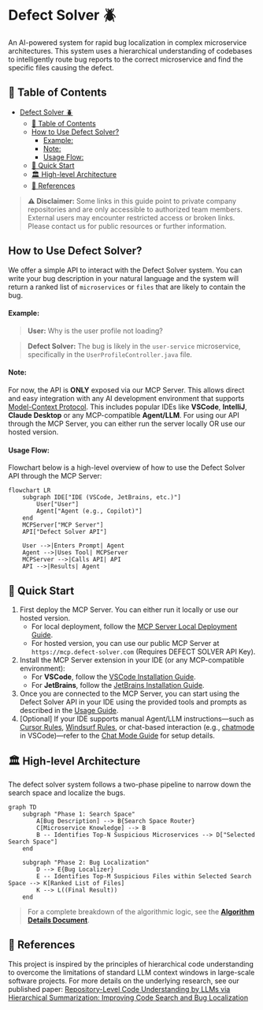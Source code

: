 # Defect Solver 🪲

An AI-powered system for rapid bug localization in complex microservice architectures. This system uses a hierarchical understanding of codebases to intelligently route bug reports to the correct microservice and find the specific files causing the defect.

## 📖 Table of Contents
- [Defect Solver 🪲](#defect-solver-)
  - [📖 Table of Contents](#-table-of-contents)
  - [How to Use Defect Solver?](#how-to-use-defect-solver)
      - [Example:](#example)
      - [Note:](#note)
      - [Usage Flow:](#usage-flow)
  - [🚀 Quick Start](#-quick-start)
  - [🏛️ High-level Architecture](#️-high-level-architecture)
  - [📄 References](#-references)
  

> **⚠️ Disclaimer:** Some links in this guide point to private company repositories and are only accessible to authorized team members. External users may encounter restricted access or broken links. Please contact us for public resources or further information.

## How to Use Defect Solver?

We offer a simple API to interact with the Defect Solver system. You can write your bug description in your natural language and the system will return a ranked list of `microservices` or `files` that are likely to contain the bug.

#### Example:
> **User:** Why is the user profile not loading?

> **Defect Solver:** The bug is likely in the `user-service` microservice, specifically in the `UserProfileController.java` file.

#### Note:
For now, the API is **ONLY** exposed via our MCP Server. This allows direct and easy integration with any AI development environment that supports [Model-Context Protocol](https://modelcontextprotocol.io/introduction). This includes popular IDEs like **VSCode**, **IntelliJ**, **Claude Desktop** or any MCP-compatible **Agent/LLM**. For using our API through the MCP Server, you can either run the server locally OR use our hosted version.

#### Usage Flow:

Flowchart below is a high-level overview of how to use the Defect Solver API through the MCP Server:
```mermaid
flowchart LR
    subgraph IDE["IDE (VSCode, JetBrains, etc.)"]
        User["User"]
        Agent["Agent (e.g., Copilot)"]
    end
    MCPServer["MCP Server"]
    API["Defect Solver API"]

    User -->|Enters Prompt| Agent
    Agent -->|Uses Tool| MCPServer
    MCPServer -->|Calls API| API
    API -->|Results| Agent
```

## 🚀 Quick Start
1. First deploy the MCP Server. You can either run it locally or use our hosted version.
   - For local deployment, follow the [MCP Server Local Deployment Guide](./docs/local_deployment/mcp_server_local_deployment.md).
   - For hosted version, you can use our public MCP Server at `https://mcp.defect-solver.com` (Requires DEFECT SOLVER API Key).
2. Install the MCP Server extension in your IDE (or any MCP-compatible environment):
   - For **VSCode**, follow the [VSCode Installation Guide](./docs/installation/vscode_installation_guide.md).
   - For **JetBrains**, follow the [JetBrains Installation Guide](./docs/installation/jetbrains_installation_guide.md).
3. Once you are connected to the MCP Server, you can start using the Defect Solver API in your IDE using the provided tools and prompts as described in the [Usage Guide](./docs/how_to_use/usage_guide.md).
4. [Optional] If your IDE supports manual Agent/LLM instructions—such as [Cursor Rules](https://docs.cursor.com/context/rules), [Windsurf Rules](https://windsurf.com/editor/directory), or chat-based interaction (e.g., [chatmode](https://code.visualstudio.com/docs/copilot/chat/chat-modes) in VSCode)—refer to the [Chat Mode Guide](./docs/how_to_use/chatmode_guide.md) for setup details.

## 🏛️ High-level Architecture

The defect solver system follows a two-phase pipeline to narrow down the search space and localize the bugs.

```mermaid
graph TD
    subgraph "Phase 1: Search Space"
        A[Bug Description] --> B{Search Space Router}
        C[Microservice Knowledge] --> B
        B -- Identifies Top-N Suspicious Microservices --> D["Selected Search Space"]
    end

    subgraph "Phase 2: Bug Localization"
        D --> E{Bug Localizer}
        E -- Identifies Top-M Suspicious Files within Selected Search Space --> K[Ranked List of Files]
        K --> L((Final Result))
    end
```
> For a complete breakdown of the algorithmic logic, see the **[Algorithm Details Document](https://github.com/pia-team/defect_solver_api/blob/main/docs/algorithm_details/algorithm_details.md)**.

## 📄 References

This project is inspired by the principles of hierarchical code understanding to overcome the limitations of standard LLM context windows in large-scale software projects.
For more details on the underlying research, see our published paper:
[Repository-Level Code Understanding by LLMs via Hierarchical Summarization: Improving Code Search and Bug Localization](https://www.researchgate.net/publication/391739021_Repository-Level_Code_Understanding_by_LLMs_via_Hierarchical_Summarization_Improving_Code_Search_and_Bug_Localization)
